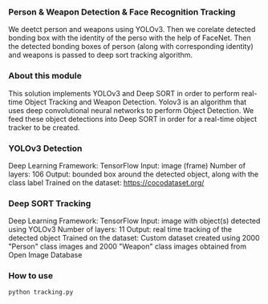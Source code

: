 ### Person & Weapon Detection & Face Recognition Tracking
We deetct person and weapons using YOLOv3. Then we corelate detected bonding box with the identity of the perso with the help of FaceNet. Then the detected bonding boxes of person (along with corresponding identity) and weapons is passed to deep sort tracking algorithm.
### About this module

This solution implements YOLOv3 and Deep SORT in order to perform real-time Object Tracking and Weapon Detection.
Yolov3 is an algorithm that uses deep convolutional neural networks to perform Object Detection.
We feed these object detections into Deep SORT in order for a real-time object tracker to be created.

### YOLOv3 Detection
Deep Learning Framework: TensorFlow 
Input: image (frame) 
Number of layers: 106 
Output: bounded box around the detected object, along with the class label
Trained on the dataset: https://cocodataset.org/

### Deep SORT Tracking
Deep Learning Framework: TensorFlow
Input: image with object(s) detected using YOLOv3
Number of layers: 11 
Output: real time tracking of the detected object
Trained on the dataset: Custom dataset created using 2000 "Person" class images and 2000 "Weapon" class images obtained from Open Image Database






### How to use

`python tracking.py`


